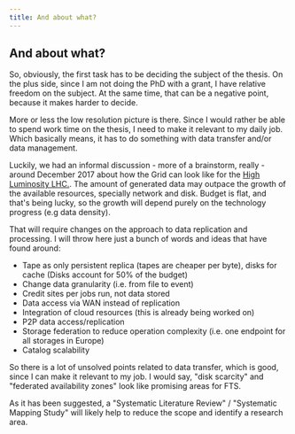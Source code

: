```yaml
---
title: And about what?
---
```


## And about what?
So, obviously, the first task has to be deciding the subject of the thesis.
On the plus side, since I am not doing the PhD with a grant, I have relative
freedom on the subject. At the same time, that can be a negative point, because
it makes harder to decide.

More or less the low resolution picture is there. Since I would rather be able
to spend work time on the thesis, I need to make it relevant to my daily job.
Which basically means, it has to do something with data transfer and/or data
management.

Luckily, we had an informal discussion - more of a brainstorm, really - around
December 2017 about how the Grid can look like for the
[High Luminosity LHC.](http://hilumilhc.web.cern.ch/). The amount of generated
data may outpace the growth of the available resources, specially network
and disk. Budget is flat, and that's being lucky, so the growth will depend
purely on the technology progress (e.g data density).

That will require changes on the approach to data replication and processing.
I will throw here just a bunch of words and ideas that have found around:

* Tape as only persistent replica (tapes are cheaper per byte), disks for cache
(Disks account for 50% of the budget)
* Change data granularity (i.e. from file to event)
* Credit sites per jobs run, not data stored
* Data access via WAN instead of replication
* Integration of cloud resources (this is already being worked on)
* P2P data access/replication
* Storage federation to reduce operation complexity
(i.e. one endpoint for all storages in Europe)
* Catalog scalability

So there is a lot of unsolved points related to data transfer, which is good,
since I can make it relevant to my job. I would say, "disk scarcity" and
"federated availability zones" look like promising areas for FTS.

As it has been suggested, a "Systematic Literature Review" /
"Systematic Mapping Study" will likely help to reduce the scope and identify
a research area.
